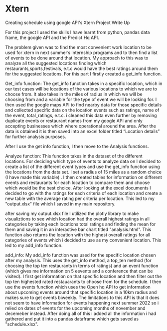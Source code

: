 # Xtern
Creating schedule using google API's
Xtern Project Write Up

For this project I used the skills I have learnt from python, pandas data frame, the google API and the Predict Hq API. 

The problem given was to find the most convenient work location to be used for xtern in next summer’s internship programs and to then find a list of events to be done around that location. My approach to this was to analyze all the suggested locations finding which restaurants,sports,festivals, e.t.c would have the best ratings around them for the suggested locations. For this part I firstly created a get_info function.

Get_info function:
The get_info function takes in a specific location, which in our test cases will be locations of the various locations to which we are to choose from. It also takes in the miles of radius in which we will be choosing from and a variable for the type of event we will be looking for. I then used the google maps API to find nearby data for those specific details and collected specific data on the location events such as ratings, name of the event, total_ratings, e.t.c. i cleaned this data even further by removing duplicate events or restaurant names from my google API and only accepting businesses which where operational around the area. After the data is obtained it is then saved into an excel folder titled “Location details” for further analysis purposes.

After I use the get info function, I then move to the Analysis functions.

Analyze function:
This function takes in the dataset of the different locations. For deciding which type of events to analyze data on I decided to create a list of the different event types and use the get_info function using the locations from the data set. I set a radius of 15 miles as a random choice (I have made this variable) . I then created tables for information on different events and restaurants for each location to compare them and choose which would be the best choice. After looking at the excel documents I decided to go with the ratings for each criteria of each location and create a new table with the average rating per criteria per location. This led to my "output.xlsx" file which I saved in my main repository.

after saving my output.xlsx file I utilized the plotly library to make visualiztions to see which location had the overall highest ratings in all categories by taking each locations total ratings and finding the mean for them and saving it in an interactive bar chart titled "analysis.html". This function also returns the location with the highest overall ratings for all categories of events which i decided to use as my convenient location. This led to my add_info function.

add_info:
My add_info function was used for the specific location chosen after my analysis. This uses the get_info method, a top_ten method (for choosing the top ten restaurants in terms of ratings) and an event function (which gives me information on 5 eevents and a conference that can be visited). I first get information on that specific location and then filter out the top ten highested rated restauarants to choose from for the schedule. I then use the events function which uses the Open hq API to get information about upcoming events around that specific location in a 10km radius and makes sure to get events biweekly. The limitations to this API is that it does not seem to have information for events happening next summer 2022 so i relied on dates of events for the upcoming months of november and decemeber instead. After doing all of this i added all the information i had gathered and put it into a pandas dataframe which gets saved as "schedule.xlsx". 
